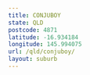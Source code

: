 ```yaml
---
title: CONJUBOY
state: QLD
postcode: 4871
latitude: -16.934184
longitude: 145.994075
url: /qld/conjuboy/
layout: suburb
---
```

